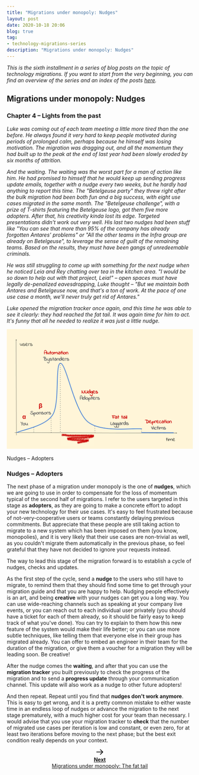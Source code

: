 ```yaml
---
title: "Migrations under monopoly: Nudges"
layout: post
date: 2020-10-18 20:06
blog: true
tag:
- technology-migrations-series
description: "Migrations under monopoly: Nudges"
---
```


_This is the sixth installment in a series of blog posts on the topic of technology migrations. If you want to start from the very beginning, you can find an overview of the series and an index of the posts [here](http://poros.github.io/technology-migrations-series/)._

## Migrations under monopoly: Nudges

### Chapter 4 – Lights from the past

_Luke was coming out of each team meeting a little more tired than the one before. He always found it very hard to keep people motivated during periods of prolonged calm, perhaps because he himself was losing motivation. The migration was dragging out, and all the momentum they had built up to the peak at the end of last year had been slowly eroded by six months of attrition._

_And the waiting. The waiting was the worst part for a man of action like him. He had promised to himself that he would keep up sending progress update emails, together with a nudge every two weeks, but he hardly had anything to report this time. The "Betelgeuse party" they threw right after the bulk migration had been both fun and a big success, with eight use cases migrated in the same month. The "Betelgeuse challenge", with a prize of T-shirts featuring the Betelgeuse logo, got them five more adopters. After that, his creativity kinda lost its edge. Targeted presentations didn't work out very well. His last two nudges had been stuff like "You can see that more than 95% of the company has already forgotten Antares' problems" or "All the other teams in the Infra group are already on Betelgeuse", to leverage the sense of guilt of the remaining teams. Based on the results, they must have been gangs of unredeemable criminals._

_He was still struggling to come up with something for the next nudge when he noticed Leia and Rey chatting over tea in the kitchen area. "I would be so down to help out with that project, Leia!" – open spaces must have legally de-penalized eavesdropping, Luke thought – "But we maintain both Antares and Betelgeuse now, and that's a ton of work. At the pace of one use case a month, we'll never truly get rid of Antares."_

_Luke opened the migration tracker once again, and this time he was able to see it clearly: they had reached the fat tail. It was again time for him to act. It's funny that all he needed to realize it was just a little nudge._

![Nudges](/assets/images/migrations_under_monopoly_4.png)
<figcaption class="caption">Nudges – Adopters</figcaption>

### Nudges – Adopters

The next phase of a migration under monopoly is the one of **nudges**, which we are going to use in order to compensate for the loss of momentum typical of the second half of migrations. I refer to the users targeted in this stage as **adopters**, as they are going to make a concrete effort to adopt your new technology for their use cases. It's easy to feel frustrated because of not-very-cooperative users or teams constantly delaying previous commitments. But appreciate that these people are still taking action to migrate to a new system which has been imposed on them (you know, monopolies), and it is very likely that their use cases are non-trivial as well, as you couldn't migrate them automatically in the previous phase, so feel grateful that they have not decided to ignore your requests instead.

The way to lead this stage of the migration forward is to establish a cycle of nudges, checks and updates.

As the first step of the cycle, send a **nudge** to the users who still have to migrate, to remind them that they should find some time to get through your migration guide and that you are happy to help. Nudging people effectively is an art, and being **creative** with your nudges can get you a long way. You can use wide-reaching channels such as speaking at your company live events, or you can reach out to each individual user privately (you should have a ticket for each of them already, so it should be fairly easy to keep track of what you've done). You can try to explain to them how this new feature of the system would make their life better; or you can use more subtle techniques, like telling them that everyone else in their group has migrated already. You can offer to embed an engineer in their team for the duration of the migration, or give them a voucher for a migration they will be leading soon. Be creative!

After the nudge comes the **waiting**, and after that you can use the **migration tracker** you built previously to check the progress of the migration and to send a **progress update** through your communication channel. This update will also work as a nudge to other future adopters!

And then repeat. Repeat until you find that **nudges don't work anymore**. This is easy to get wrong, and it is a pretty common mistake to either waste time in an endless loop of nudges or advance the migration to the next stage prematurely, with a much higher cost for your team than necessary. I would advise that you use your migration tracker to **check** that the number of migrated use cases per iteration is low and constant, or even zero, for at least two iterations before moving to the next phase; but the best exit condition really depends on your context.

<div align="center">
<a class="next-arrow" href="http://poros.github.io/mum-the-fat-tail/">
<img style="max-width:5%" src="/assets/images/next_arrow.png" alt="Next">
<b><figcaption class="caption">Next</figcaption></b>
<figcaption class="caption">Migrations under monopoly: The fat tail</figcaption>
</a>
</div>
